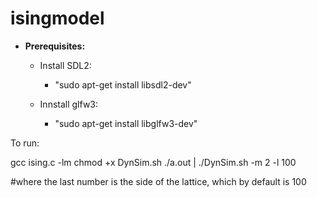 # isingmodel

* **Prerequisites:**
	* Install SDL2:
		- "sudo apt-get install libsdl2-dev"
    
	* Innstall glfw3:
		- "sudo apt-get install libglfw3-dev"
		
To run:

gcc ising.c -lm
chmod +x DynSim.sh
./a.out | ./DynSim.sh -m 2 -l 100

#where the last number is the side of the lattice, which by default is 100
